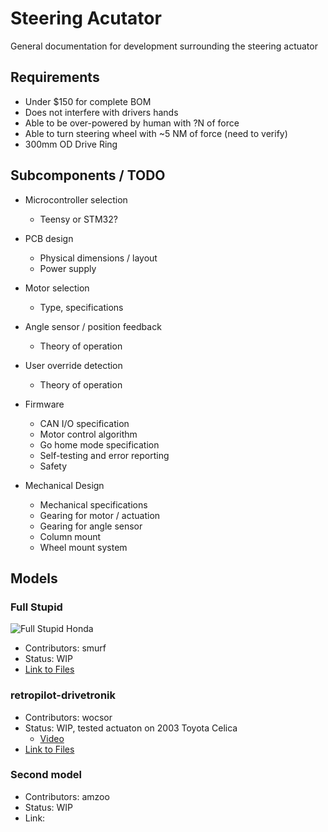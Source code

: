 # Steering Acutator
General documentation for development surrounding the steering actuator

## Requirements
- Under $150 for complete BOM
- Does not interfere with drivers hands
- Able to be over-powered by human with ?N of force
- Able to turn steering wheel with ~5 NM of force (need to verify)
- 300mm OD Drive Ring

## Subcomponents / TODO

- Microcontroller selection
    - Teensy or STM32?

- PCB design

    - Physical dimensions / layout
    - Power supply

- Motor selection

    - Type, specifications

- Angle sensor / position feedback
    - Theory of operation

- User override detection
    - Theory of operation

- Firmware

    - CAN I/O specification
    - Motor control algorithm
    - Go home mode specification
    - Self-testing and error reporting
    - Safety

- Mechanical Design

    - Mechanical specifications
    - Gearing for motor / actuation
    - Gearing for angle sensor
    - Column mount
    - Wheel mount system

## Models

### Full Stupid

![Full Stupid Honda](https://media.discordapp.net/attachments/697072551792345099/814937633885126697/honda-entirety.jpg?width=1625&height=1219)

- Contributors: smurf
- Status: WIP
- [Link to Files](https://github.com/RetroPilot/full-stupid/tree/master)

### retropilot-drivetronik

- Contributors: wocsor
- Status: WIP, tested actuaton on 2003 Toyota Celica
    - [Video](https://youtu.be/OpUxE-Uwttc)
- [Link to Files](https://github.com/wocsor/retropilot-drivetronik)

### Second model 

- Contributors: amzoo
- Status: WIP
- Link: 
